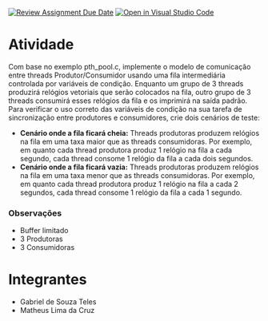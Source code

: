 [![Review Assignment Due Date](https://classroom.github.com/assets/deadline-readme-button-24ddc0f5d75046c5622901739e7c5dd533143b0c8e959d652212380cedb1ea36.svg)](https://classroom.github.com/a/AEYJWtQZ)
[![Open in Visual Studio Code](https://classroom.github.com/assets/open-in-vscode-718a45dd9cf7e7f842a935f5ebbe5719a5e09af4491e668f4dbf3b35d5cca122.svg)](https://classroom.github.com/online_ide?assignment_repo_id=13793830&assignment_repo_type=AssignmentRepo)

# Atividade
Com base no exemplo pth_pool.c, implemente o modelo de comunicação entre threads Produtor/Consumidor usando uma fila intermediária controlada por variáveis de condição. Enquanto um grupo de 3 threads produzirá relógios vetoriais que serão colocados na fila, outro grupo de 3 threads consumirá esses relógios da fila e os imprimirá na saída padrão. Para verificar o uso correto das variáveis de condição na sua tarefa de sincronização entre produtores e consumidores, crie dois cenários de teste:
 - **Cenário onde a fila ficará cheia:** Threads produtoras produzem relógios na fila em uma taxa maior que as threads consumidoras. Por exemplo, em quanto cada thread produtora produz 1 relógio na fila a cada segundo, cada thread consome 1 relógio da fila a cada dois segundos.
 - **Cenário onde a fila ficará vazia:** Threads produtoras produzem relógios na fila em uma taxa menor que as threads consumidoras. Por exemplo, em quanto cada thread produtora produz 1 relógio na fila a cada 2 segundos, cada thread consome 1 relógio da fila a cada 1 segundo. 

### Observações
 - Buffer limitado
 - 3 Produtoras
 - 3 Consumidoras

# Integrantes
- Gabriel de Souza Teles
- Matheus Lima da Cruz
